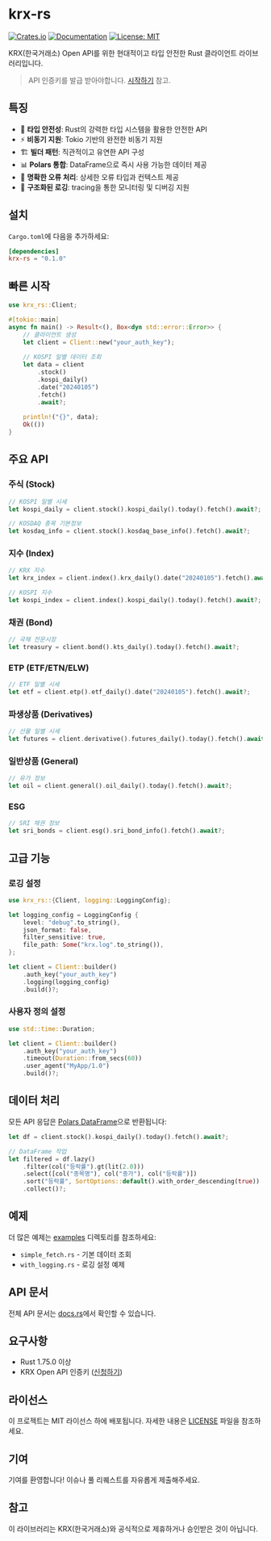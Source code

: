 # krx-rs

[![Crates.io](https://img.shields.io/crates/v/krx-rs.svg)](https://crates.io/crates/krx-rs)
[![Documentation](https://docs.rs/krx-rs/badge.svg)](https://docs.rs/krx-rs)
[![License: MIT](https://img.shields.io/badge/License-MIT-yellow.svg)](https://opensource.org/licenses/MIT)

KRX(한국거래소) Open API를 위한 현대적이고 타입 안전한 Rust 클라이언트 라이브러리입니다.
> API 인증키를 발급 받아야합니다. [시작하기](docs/getting-started.md) 참고.

## 특징

- 🦀 **타입 안전성**: Rust의 강력한 타입 시스템을 활용한 안전한 API
- ⚡ **비동기 지원**: Tokio 기반의 완전한 비동기 지원
- 🏗️ **빌더 패턴**: 직관적이고 유연한 API 구성
- 📊 **Polars 통합**: DataFrame으로 즉시 사용 가능한 데이터 제공
- 🎯 **명확한 오류 처리**: 상세한 오류 타입과 컨텍스트 제공
- 📝 **구조화된 로깅**: tracing을 통한 모니터링 및 디버깅 지원

## 설치

`Cargo.toml`에 다음을 추가하세요:

```toml
[dependencies]
krx-rs = "0.1.0"
```

## 빠른 시작

```rust
use krx_rs::Client;

#[tokio::main]
async fn main() -> Result<(), Box<dyn std::error::Error>> {
    // 클라이언트 생성
    let client = Client::new("your_auth_key");
    
    // KOSPI 일별 데이터 조회
    let data = client
        .stock()
        .kospi_daily()
        .date("20240105")
        .fetch()
        .await?;
        
    println!("{}", data);
    Ok(())
}
```

## 주요 API

### 주식 (Stock)
```rust
// KOSPI 일별 시세
let kospi_daily = client.stock().kospi_daily().today().fetch().await?;

// KOSDAQ 종목 기본정보
let kosdaq_info = client.stock().kosdaq_base_info().fetch().await?;
```

### 지수 (Index)
```rust
// KRX 지수
let krx_index = client.index().krx_daily().date("20240105").fetch().await?;

// KOSPI 지수
let kospi_index = client.index().kospi_daily().today().fetch().await?;
```

### 채권 (Bond)
```rust
// 국채 전문시장
let treasury = client.bond().kts_daily().today().fetch().await?;
```

### ETP (ETF/ETN/ELW)
```rust
// ETF 일별 시세
let etf = client.etp().etf_daily().date("20240105").fetch().await?;
```

### 파생상품 (Derivatives)
```rust
// 선물 일별 시세
let futures = client.derivative().futures_daily().today().fetch().await?;
```

### 일반상품 (General)
```rust
// 유가 정보
let oil = client.general().oil_daily().today().fetch().await?;
```

### ESG
```rust
// SRI 채권 정보
let sri_bonds = client.esg().sri_bond_info().fetch().await?;
```

## 고급 기능

### 로깅 설정

```rust
use krx_rs::{Client, logging::LoggingConfig};

let logging_config = LoggingConfig {
    level: "debug".to_string(),
    json_format: false,
    filter_sensitive: true,
    file_path: Some("krx.log".to_string()),
};

let client = Client::builder()
    .auth_key("your_auth_key")
    .logging(logging_config)
    .build()?;
```

### 사용자 정의 설정

```rust
use std::time::Duration;

let client = Client::builder()
    .auth_key("your_auth_key")
    .timeout(Duration::from_secs(60))
    .user_agent("MyApp/1.0")
    .build()?;
```

## 데이터 처리

모든 API 응답은 [Polars DataFrame](https://github.com/pola-rs/polars)으로 반환됩니다:

```rust
let df = client.stock().kospi_daily().today().fetch().await?;

// DataFrame 작업
let filtered = df.lazy()
    .filter(col("등락률").gt(lit(2.0)))
    .select([col("종목명"), col("종가"), col("등락률")])
    .sort("등락률", SortOptions::default().with_order_descending(true))
    .collect()?;
```

## 예제

더 많은 예제는 [examples](examples/) 디렉토리를 참조하세요:

- `simple_fetch.rs` - 기본 데이터 조회
- `with_logging.rs` - 로깅 설정 예제

## API 문서

전체 API 문서는 [docs.rs](https://docs.rs/krx-rs)에서 확인할 수 있습니다.

## 요구사항

- Rust 1.75.0 이상
- KRX Open API 인증키 ([신청하기](https://openapi.krx.co.kr))

## 라이선스

이 프로젝트는 MIT 라이선스 하에 배포됩니다. 자세한 내용은 [LICENSE](LICENSE) 파일을 참조하세요.

## 기여

기여를 환영합니다! 이슈나 풀 리퀘스트를 자유롭게 제출해주세요.

## 참고

이 라이브러리는 KRX(한국거래소)와 공식적으로 제휴하거나 승인받은 것이 아닙니다.